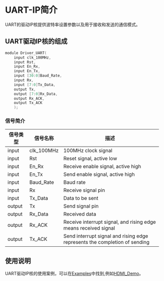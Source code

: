 # UART-IP简介

UART的驱动IP核提供波特率设置参数以及用于接收和发送的通信模式。

## UART驱动IP核的组成

```c
module Driver_UART(
    input clk_100MHz,
    input Rst,
    input En_Rx,
    input En_Tx,
    input [30:0]Baud_Rate,
    input Rx,
    input [7:0]Tx_Data,
    output Tx,
    output [7:0]Rx_Data,
    output Rx_ACK,
    output Tx_ACK
    );
```
### 信号简介
  
| **信号类型**    | **信号名称**    | **描述** |
| ----------- | ----------- | -------- |
| input | clk_100MHz      | 100MHz clock signal |
| input | Rst             | Reset signal, active low       |
| input | En_Rx           | Receive enable signal, active high       |
| input | En_Tx           | Send enable signal, active high       |
| input | Baud_Rate       | Baud rate       |
| input | Rx              | Receive signal pin       |
| input | Tx_Data         | Data to be sent       |
| output | Tx              | Send signal pin     |
| output | Rx_Data         | Received data     |
| output | Rx_ACK          | Receive interrupt signal, and rising edge means received signal     |
| output | Tx_ACK          | Send interrupt signal and rising edge represents the completion of sending     |



## 使用说明

UART驱动IP核的使用案例，可以在[Examples](/Examples)中找到,例如[HDMI_Demo](/Examples/FPGA/2.Community-Interface/UART)。


